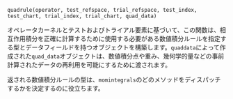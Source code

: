 ```
quadrule(operator, test_refspace, trial_refspace, test_index, test_chart, trial_index, trial_chart, quad_data)
```

オペレータカーネルとテストおよびトライアル要素に基づいて、この関数は、相互作用積分を正確に計算するために使用する必要がある数値積分ルールを指定する型とデータフィールドを持つオブジェクトを構築します。`quaddata`によって作成された`quad_data`オブジェクトは、数値積分点や重み、幾何学的量などの事前計算されたデータの再利用を可能にするために渡されます。

返される数値積分ルールの型は、`momintegrals`のどのメソッドをディスパッチするかを決定するのに役立ちます。
